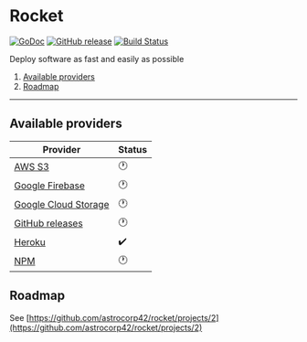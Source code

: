 # Rocket

[![GoDoc](https://godoc.org/github.com/astrocorp42/rocket?status.svg)](https://godoc.org/github.com/astrocorp42/rocket)
[![GitHub release](https://img.shields.io/github/release/astrocorp42/rocket.svg)](https://github.com/astrocorp42/rocket/releases/latest)
[![Build Status](https://travis-ci.org/astrocorp42/rocket.svg?branch=master)](https://travis-ci.org/astrocorp42/rocket)

Deploy software as fast and easily as possible

1. [Available providers](#available-providers)
2. [Roadmap](#roadmap)

-------------------

## Available providers

| Provider              | Status |
| --------------------- | -------|
| [AWS S3](https://aws.amazon.com/s3) |🕐|
| [Google Firebase](https://firebase.google.com) |🕐|
| [Google Cloud Storage](https://cloud.google.com/storage) |🕐|
| [GitHub releases](https://help.github.com/categories/releases) |🕐|
| [Heroku](https://www.heroku.com) |✔️|
| [NPM](https://www.npmjs.com) |🕐|



## Roadmap

See [https://github.com/astrocorp42/rocket/projects/2](https://github.com/astrocorp42/rocket/projects/2)

